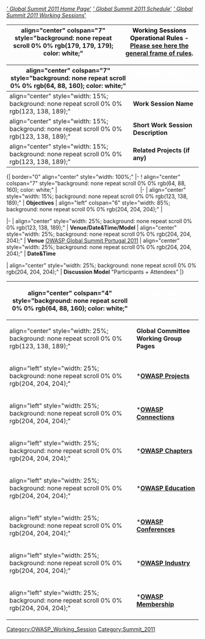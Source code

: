 [*' Global Summit 2011 Home
Page*'](http://www.owasp.org/index.php/Summit_2011)
[*' Global Summit 2011
Schedule*'](http://www.owasp.org/index.php/Summit_2011_Schedule)
[*' Global Summit 2011 Working
Sessions*'](http://www.owasp.org/index.php/Summit_2011_Working_Sessions)

| align="center" colspan="7" style="background: none repeat scroll 0% 0% rgb(179, 179, 179); color: white;" | <font color="black">**Working Sessions Operational Rules** - [**Please see here the general frame of rules**](:Working_Sessions_Methodology "wikilink").</font> |
| --------------------------------------------------------------------------------------------------------- | --------------------------------------------------------------------------------------------------------------------------------------------------------------- |

| align="center" colspan="7" style="background: none repeat scroll 0% 0% rgb(64, 88, 160); color: white;" | <font color="white">**WORKING SESSION IDENTIFICATION**</font> |
| ------------------------------------------------------------------------------------------------------- | ------------------------------------------------------------- |
| align="center" style="width: 15%; background: none repeat scroll 0% 0% rgb(123, 138, 189);"             | **Work Session Name**                                         |
| align="center" style="width: 15%; background: none repeat scroll 0% 0% rgb(123, 138, 189);"             | **Short Work Session Description**                            |
| align="center" style="width: 15%; background: none repeat scroll 0% 0% rgb(123, 138, 189);"             | **Related Projects (if any)**                                 |


{| border="0" align="center" style="width: 100%;" |- \! align="center"
colspan="7" style="background: none repeat scroll 0% 0% rgb(64, 88,
160); color: white;" | <font color="white">**WORKING SESSION
SPECIFICS**</font> |- | align="center" style="width: 15%; background:
none repeat scroll 0% 0% rgb(123, 138, 189);" | **Objectives** |
align="left" colspan="6" style="width: 85%; background: none repeat
scroll 0% 0% rgb(204, 204, 204);" |
<font color="black"></font><font color="black"></font><font color="black"></font>

|- | align="center" style="width: 25%; background: none repeat scroll 0%
0% rgb(123, 138, 189);" | **Venue/Date\&Time/Model** | align="center"
style="width: 25%; background: none repeat scroll 0% 0% rgb(204, 204,
204);" | **Venue**
[OWASP Global Summit
Portugal 2011](http://www.owasp.org/index.php/Summit_2011) |
align="center" style="width: 25%; background: none repeat scroll 0% 0%
rgb(204, 204, 204);" | **Date\&Time**

| align="center" style="width: 25%; background: none repeat scroll 0% 0%
rgb(204, 204, 204);" | **Discussion Model**
"Participants + Attendees" |}



<table>
<thead>
<tr class="header">
<th><p>align="center" colspan="4" style="background: none repeat scroll 0% 0% rgb(64, 88, 160); color: white;"</p></th>
<th><p><font color="white"><strong>WORKING SESSION ADDITIONAL DETAILS</strong></font></p></th>
</tr>
</thead>
<tbody>
<tr class="odd">
<td><p>align="center" style="width: 25%; background: none repeat scroll 0% 0% rgb(123, 138, 189);"</p></td>
<td><p><strong>Global Committee Working Group Pages</strong><br />
</p></td>
</tr>
<tr class="even">
<td><p>align="left" style="width: 25%; background: none repeat scroll 0% 0% rgb(204, 204, 204);"</p></td>
<td><p>*<a href=":Working_Sessions_Projects" title="wikilink"><strong>OWASP Projects</strong></a></p></td>
</tr>
<tr class="odd">
<td><p>align="left" style="width: 25%; background: none repeat scroll 0% 0% rgb(204, 204, 204);"</p></td>
<td><p>*<a href=":Working_Sessions_Connections" title="wikilink"><strong>OWASP Connections</strong></a></p></td>
</tr>
<tr class="even">
<td><p>align="left" style="width: 25%; background: none repeat scroll 0% 0% rgb(204, 204, 204);"</p></td>
<td><p>*<a href=":Working_Sessions_Chapters" title="wikilink"><strong>OWASP Chapters</strong></a></p></td>
</tr>
<tr class="odd">
<td><p>align="left" style="width: 25%; background: none repeat scroll 0% 0% rgb(204, 204, 204);"</p></td>
<td><p>*<a href=":Working_Sessions_Education" title="wikilink"><strong>OWASP Education</strong></a></p></td>
</tr>
<tr class="even">
<td><p>align="left" style="width: 25%; background: none repeat scroll 0% 0% rgb(204, 204, 204);"</p></td>
<td><p>*<a href=":Working_Sessions_Conferences" title="wikilink"><strong>OWASP Conferences</strong></a></p></td>
</tr>
<tr class="odd">
<td><p>align="left" style="width: 25%; background: none repeat scroll 0% 0% rgb(204, 204, 204);"</p></td>
<td><p>*<a href=":Working_Sessions_Industry" title="wikilink"><strong>OWASP Industry</strong></a></p></td>
</tr>
<tr class="even">
<td><p>align="left" style="width: 25%; background: none repeat scroll 0% 0% rgb(204, 204, 204);"</p></td>
<td><p>*<a href=":Working_Sessions_Membership" title="wikilink"><strong>OWASP Membership</strong></a></p></td>
</tr>
</tbody>
</table>

[Category:OWASP_Working_Session](Category:OWASP_Working_Session "wikilink")
[Category:Summit_2011](Category:Summit_2011 "wikilink")